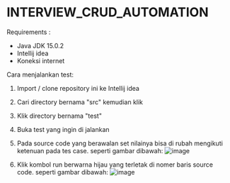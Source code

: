 # INTERVIEW_CRUD_AUTOMATION

Requirements : 
  * Java JDK 15.0.2
  * Intellij idea
  * Koneksi internet



Cara menjalankan test:
  1. Import / clone repository ini ke Intellij idea
  2. Cari directory bernama "src" kemudian klik
  3. Klik directory bernama "test"
  4. Buka test yang ingin di jalankan 
  5. Pada source code yang berawalan set nilainya bisa di rubah mengikuti ketenuan pada tes case. seperti gambar dibawah:
  ![image](https://github.com/wikuyn/INTERVIEW_CRUD_AUTOMATION/assets/53558289/fab3ac8a-ff48-4e9d-a559-e7184b909eb1)

  7. Klik kombol run berwarna hijau yang terletak di nomer baris source code. seperti gambar dibawah:
  ![image](https://github.com/wikuyn/INTERVIEW_CRUD_AUTOMATION/assets/53558289/663f2633-a79e-4372-b954-ed36e49e92b6)
